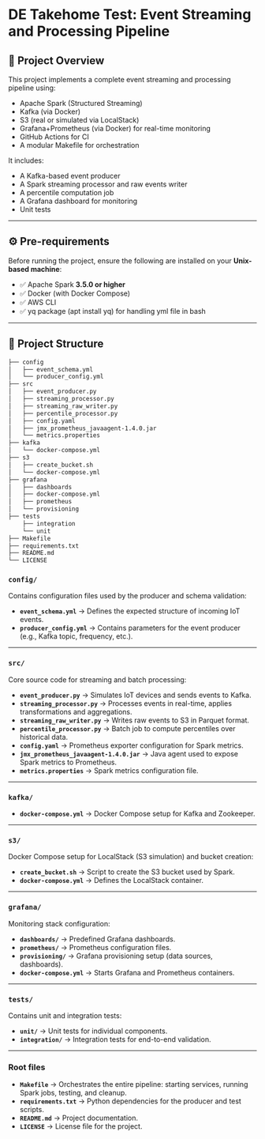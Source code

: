 # DE Takehome Test: Event Streaming and Processing Pipeline

## 📖 Project Overview

This project implements a complete event streaming and processing pipeline using:

- Apache Spark (Structured Streaming)
- Kafka (via Docker)
- S3 (real or simulated via LocalStack)
- Grafana+Prometheus (via Docker) for real-time monitoring
- GitHub Actions for CI
- A modular Makefile for orchestration

It includes:
- A Kafka-based event producer
- A Spark streaming processor and raw events writer
- A percentile computation job
- A Grafana dashboard for monitoring
- Unit tests

---

## ⚙️ Pre-requirements

Before running the project, ensure the following are installed on your **Unix-based machine**:

- ✅ Apache Spark **3.5.0 or higher**
- ✅ Docker (with Docker Compose)
- ✅ AWS CLI
- ✅ yq package (apt install yq) for handling yml file in bash

---

## 📂 Project Structure

```bash
├── config
│   ├── event_schema.yml
│   └── producer_config.yml
├── src
│   ├── event_producer.py
│   ├── streaming_processor.py
│   ├── streaming_raw_writer.py
│   ├── percentile_processor.py
│   ├── config.yaml
│   ├── jmx_prometheus_javaagent-1.4.0.jar
│   └── metrics.properties
├── kafka
│   └── docker-compose.yml
├── s3
│   ├── create_bucket.sh
│   └── docker-compose.yml
├── grafana
│   ├── dashboards
│   ├── docker-compose.yml
│   ├── prometheus
│   └── provisioning
├── tests
    ├── integration
    └── unit
├── Makefile
├── requirements.txt
├── README.md
└── LICENSE
```
### `config/`
Contains configuration files used by the producer and schema validation:
- **`event_schema.yml`** → Defines the expected structure of incoming IoT events.  
- **`producer_config.yml`** → Contains parameters for the event producer (e.g., Kafka topic, frequency, etc.).  

---

### `src/`
Core source code for streaming and batch processing:
- **`event_producer.py`** → Simulates IoT devices and sends events to Kafka.  
- **`streaming_processor.py`** → Processes events in real-time, applies transformations and aggregations.  
- **`streaming_raw_writer.py`** → Writes raw events to S3 in Parquet format.  
- **`percentile_processor.py`** → Batch job to compute percentiles over historical data.  
- **`config.yaml`** → Prometheus exporter configuration for Spark metrics.  
- **`jmx_prometheus_javaagent-1.4.0.jar`** → Java agent used to expose Spark metrics to Prometheus.  
- **`metrics.properties`** → Spark metrics configuration file.  

---

### `kafka/`
- **`docker-compose.yml`** → Docker Compose setup for Kafka and Zookeeper.  

---

### `s3/`
Docker Compose setup for LocalStack (S3 simulation) and bucket creation:
- **`create_bucket.sh`** → Script to create the S3 bucket used by Spark.  
- **`docker-compose.yml`** → Defines the LocalStack container.  

---

### `grafana/`
Monitoring stack configuration:
- **`dashboards/`** → Predefined Grafana dashboards.  
- **`prometheus/`** → Prometheus configuration files.  
- **`provisioning/`** → Grafana provisioning setup (data sources, dashboards).  
- **`docker-compose.yml`** → Starts Grafana and Prometheus containers.  

---

### `tests/`
Contains unit and integration tests:
- **`unit/`** → Unit tests for individual components.  
- **`integration/`** → Integration tests for end-to-end validation.  

---

### Root files
- **`Makefile`** → Orchestrates the entire pipeline: starting services, running Spark jobs, testing, and cleanup.  
- **`requirements.txt`** → Python dependencies for the producer and test scripts.  
- **`README.md`** → Project documentation.  
- **`LICENSE`** → License file for the project.

